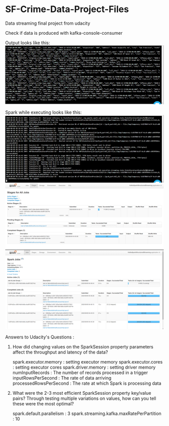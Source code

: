 # SF-Crime-Data-Project-Files
Data streaming final project from udacity 

Check if data is produced with kafka-console-consumer
 
   Output looks like this:
   <img src='kafka.png'/>
   
   
Spark while executing looks like this:
    <img src='spark3.png'/>
   <img src='spark1.png'/>
    <img src='spark2.png'/>


Answers to Udacity's Questions :

1. How did changing values on the SparkSession property parameters affect the throughput and latency of the data?

    spark.executor.memory : setting executor memory 
    spark.executor.cores : setting executor cores
    spark.driver.memory : setting driver memory
    numInputRecords : The number of records processed in a trigger
    inputRowsPerSecond : The rate of data arriving
    processedRowsPerSecond : The rate at which Spark is processing data
    

2. What were the 2-3 most efficient SparkSession property key/value pairs? Through testing multiple variations on values, how can you tell these were the most optimal? 

    spark.default.parallelism : 3
    spark.streaming.kafka.maxRatePerPartition : 10
